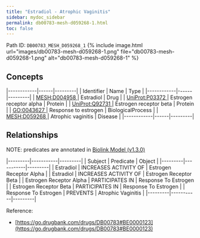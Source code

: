 ```yaml
---
title: "Estradiol - Atrophic Vaginitis"
sidebar: mydoc_sidebar
permalink: db00783-mesh-d059268-1.html
toc: false 
---
```



Path ID: `DB00783_MESH_D059268_1`
{% include image.html url="images/db00783-mesh-d059268-1.png" file="db00783-mesh-d059268-1.png" alt="db00783-mesh-d059268-1" %}

## Concepts

|------------|------|---------|
| Identifier | Name | Type    |
|------------|------|---------|
| <a href="https://identifiers.org/MESH:D004958">MESH:D004958 </a> | Estradiol | Drug |
| <a href="https://identifiers.org/UniProt:P03372">UniProt:P03372 </a> | Estrogen receptor alpha | Protein |
| <a href="https://identifiers.org/UniProt:Q92731">UniProt:Q92731 </a> | Estrogen receptor beta | Protein |
| <a href="https://identifiers.org/GO:0043627">GO:0043627 </a> | Response to estrogen | BiologicalProcess |
| <a href="https://identifiers.org/MESH:D059268">MESH:D059268 </a> | Atrophic vaginitis | Disease |
|------------|------|---------|

## Relationships


NOTE: predicates are annotated in <a href="https://github.com/biolink/biolink-model/releases/tag/v1.3.0">Biolink Model (v1.3.0)</a>

|---------|-----------|---------|
| Subject | Predicate | Object  |
|---------|-----------|---------|
| Estradiol | INCREASES ACTIVITY OF | Estrogen Receptor Alpha |
| Estradiol | INCREASES ACTIVITY OF | Estrogen Receptor Beta |
| Estrogen Receptor Alpha | PARTICIPATES IN | Response To Estrogen |
| Estrogen Receptor Beta | PARTICIPATES IN | Response To Estrogen |
| Response To Estrogen | PREVENTS | Atrophic Vaginitis |
|---------|-----------|---------|

Reference: 
  - [https://go.drugbank.com/drugs/DB00783#BE0000123](https://go.drugbank.com/drugs/DB00783#BE0000123)
